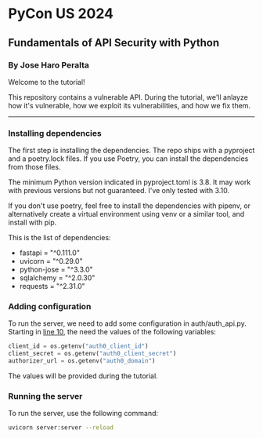 # PyCon US 2024

## Fundamentals of API Security with Python

### By Jose Haro Peralta

Welcome to the tutorial!

This repository contains a vulnerable API. During the tutorial, we'll anlayze how it's vulnerable,
how we exploit its vulnerabilities, and how we fix them.

---

### Installing dependencies

The first step is installing the dependencies. The repo ships with a pyproject and a poetry.lock files.
If you use Poetry, you can install the dependencies from those files.

The minimum Python version indicated in pyproject.toml is 3.8. It may work with previous versions but not 
guaranteed. I've only tested with 3.10.

If you don't use poetry, feel free to install the dependencies with pipenv, or alternatively create 
a virtual environment using venv or a similar tool, and install with pip.

This is the list of dependencies:

- fastapi = "^0.111.0"
- uvicorn = "^0.29.0"
- python-jose = "^3.3.0"
- sqlalchemy = "^2.0.30"
- requests = "^2.31.0"

### Adding configuration

To run the server, we need to add some configuration in auth/auth_api.py. 
Starting in [line 10](https://github.com/abunuwas/pycon-us-2024/blob/main/auth/auth_api.py#L10),
the need the values of the following variables:

```python
client_id = os.getenv("auth0_client_id")
client_secret = os.getenv("auth0_client_secret")
authorizer_url = os.getenv("auth0_domain")
```

The values will be provided during the tutorial.

### Running the server

To run the server, use the following command:

``` bash
uvicorn server:server --reload
```
